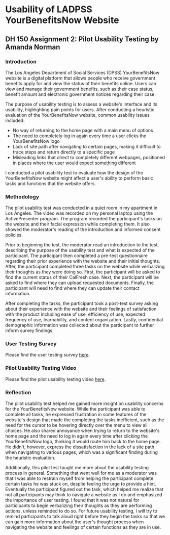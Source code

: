 # Usability of LADPSS YourBenefitsNow Website
## DH 150 Assignment 2: Pilot Usability Testing by Amanda Norman

### Introduction
The Los Angeles Department of Social Services (DPSS) YourBenefitsNow website is a digital platform that allows people who receive government benefits apply for and view the status of their benefits online. Users can view and manage their government benefits, such as their case status, benefit amount and electronic government notices regarding their case. 

The purpose of usability testing is to assess a website's interface and its usability, highlighting pain points for users. After conducting a heuristic evaluation of the YourBenefitsNow website, common usability issues included:

* No way of returning to the home page with a main menu of options
* The need to completely log in again every time a user clicks the YourBenefitsNow logo
* Lack of site path after navigating to certain pages, making it difficult to trace steps and return directly to a specific page
* Misleading links that direct to completely different webpages, positioned in places where the user would expect something different

I conducted a pilot usability test to evaluate how the design of the YourBenefitsNow website might affect a user's ability to perform basic tasks and functions that the website offers. 

### Methodology
The pilot usability test was conducted in a quiet room in my apartment in Los Angeles. The video was recorded on my personal laptop using the ActivePresenter program. The program recorded the participant's tasks on the website and their facial expression while completing them. It also showed the moderator's reading of the introduction and informed consent policies.  

Prior to beginning the test, the moderator read an introduction to the test, describing the purpose of the usability test and what is expected of the participant. The participant then completed a pre-test questionnaire regarding their prior experience with the website and their initial thoughts. After, the participant completed three tasks on the website while verbalizing their thoughts as they were doing so. First, the participant will be asked to find the current status of their CalFresh case. Next, the participant will be asked to find where they can upload requested documents. Finally, the participant will need to find where they can update their contact information. 

After completing the tasks, the participant took a post-test survey asking about their experience with the website and their feelings of satisfaction with the product including ease of use, efficiency of use, expected frequency of use, learnability, and content organization. Lastly, confidential demographic information was collected about the participant to further inform survey findings.    

### User Testing Survey 
Please find the user testing survey [here](https://forms.gle/LLMfWbvbPLoibYNu9).

### Pilot Usability Testing Video
Please find the pilot usability testing video [here](https://drive.google.com/open?id=14A3mAZVfNMvqBtF3c8KyJOxf7S1dmFGx).

### Reflection
The pilot usability test helped me gained more insight on usability concerns for the YourBenefitsNow website. While the participant was able to complete all tasks, he expressed frustration in some features of the website's design that made the completing the tasks inefficient, such as the need for the cursor to be hovering directly over the menu to view all choices. He also shared annoyance when trying to return to the website's home page and the need to log in again every time after clicking the YourBenefitsNow logo, thinking it would route him back to the home page. He didn't, however, express the dissatisfaction in the lack of a site path when navigating to various pages, which was a significant finding during the heuristic evaluation. 

Additionally, this pilot test taught me more about the usability testing process in general. Something that went well for me as a moderator was that I was able to restrain myself from helping the participant complete certain tasks he was stuck on, despite feeling the urge to provide a hint. Eventually the participant figured out the task, which helped me realize that not all participants may think to navigate a website as I do and emphasized the importance of user testing. I found that it was not natural for participants to begin verbalizing their thoughts as they are performing actions, unless reminded to do so. For future usability testing, I will try to remind participants to talk aloud right before they begin the tasks so that we can gain more information about the user's thought process when navigating the website and feelings of certain functions as they are in use. 

